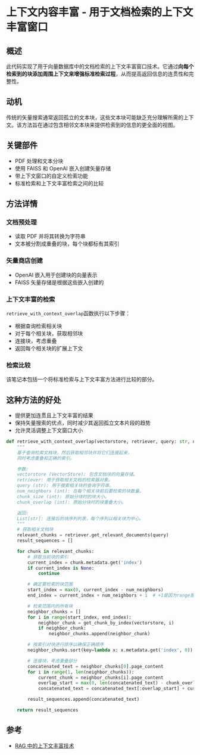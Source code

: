 # 上下文内容丰富 - 用于文档检索的上下文丰富窗口

## 概述
此代码实现了用于向量数据库中的文档检索的上下文丰富窗口技术。它通过**向每个检索到的块添加周围上下文来增强标准检索过程**，从而提高返回信息的连贯性和完整性。

## 动机
传统的矢量搜索通常返回孤立的文本块，这些文本块可能缺乏充分理解所需的上下文。该方法旨在通过包含相邻文本块来提供检索到的信息的更全面的视图。

## 关键部件
- PDF 处理和文本分块
- 使用 FAISS 和 OpenAI 嵌入创建矢量存储
- 带上下文窗口的自定义检索功能
- 标准检索和上下文丰富检索之间的比较

## 方法详情

### 文档预处理
- 读取 PDF 并将其转换为字符串
- 文本被分割成重叠的块，每个块都标有其索引

### 矢量商店创建
- OpenAI 嵌入用于创建块的向量表示
- FAISS 矢量存储是根据这些嵌入创建的

### 上下文丰富的检索
`retrieve_with_context_overlap`函数执行以下步骤：
- 根据查询检索相关块
- 对于每个相关块，获取相邻块
- 连接块，考虑重叠
- 返回每个相关块的扩展上下文

### 检索比较
该笔记本包括一个将标准检索与上下文丰富方法进行比较的部分。

## 这种方法的好处
- 提供更加连贯且上下文丰富的结果
- 保持矢量搜索的优点，同时减少其返回孤立文本片段的趋势
- 允许灵活调整上下文窗口大小

```python
def retrieve_with_context_overlap(vectorstore, retriever, query: str, num_neighbors: int = 1, chunk_size: int = 200, chunk_overlap: int = 20) -> List[str]:
    """
    基于查询检索文档块，然后获取相邻块并将它们连接起来，
    同时考虑重叠和正确的索引。

    参数:
    vectorstore (VectorStore): 包含文档块的向量存储。
    retriever: 用于获取相关文档的检索器对象。
    query (str): 用于搜索相关块的查询字符串。
    num_neighbors (int): 在每个相关块前后要检索的块数量。
    chunk_size (int): 原始分块时的块大小。
    chunk_overlap (int): 原始分块时的块重叠大小。

    返回:
    List[str]: 连接后的块序列列表，每个序列以相关块为中心。
    """
    # 获取相关文档块
    relevant_chunks = retriever.get_relevant_documents(query)
    result_sequences = []

    for chunk in relevant_chunks:
        # 获取当前块的索引
        current_index = chunk.metadata.get('index')
        if current_index is None:
            continue

        # 确定要检索的块范围
        start_index = max(0, current_index - num_neighbors)
        end_index = current_index + num_neighbors + 1  # +1是因为range是右开区间

        # 检索范围内的所有块
        neighbor_chunks = []
        for i in range(start_index, end_index):
            neighbor_chunk = get_chunk_by_index(vectorstore, i)
            if neighbor_chunk:
                neighbor_chunks.append(neighbor_chunk)

        # 按索引对块进行排序以确保正确顺序
        neighbor_chunks.sort(key=lambda x: x.metadata.get('index', 0))

        # 连接块，考虑重叠部分
        concatenated_text = neighbor_chunks[0].page_content
        for i in range(1, len(neighbor_chunks)):
            current_chunk = neighbor_chunks[i].page_content
            overlap_start = max(0, len(concatenated_text) - chunk_overlap)
            concatenated_text = concatenated_text[:overlap_start] + current_chunk

        result_sequences.append(concatenated_text)

    return result_sequences
```

## 参考
- [RAG 中的上下文丰富技术](https://github.com/NirDiamant/RAG_Techniques/blob/main/all_rag_techniques_runnable_scripts/context_enrichment_window_around_chunk.py)
